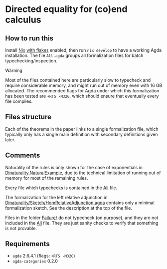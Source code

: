 # Directed equality for (co)end calculus

## How to run this

Install [Nix](https://nixos.org/download/) [with flakes](https://nixos.wiki/wiki/Flakes) enabled, then run `nix develop` to have a working Agda installation. The file `All.agda` groups all formalization files for batch typechecking/inspection.

> [!WARNING]
> Most of the files contained here are particularly slow to typecheck and require considerable memory, and might run out of memory even with 16 GB allocated.
> The recommended flags for Agda under which this formalization has been tested are `+RTS -M32G`, which should ensure that eventually every file compiles.

## Files structure

Each of the theorems in the paper links to a single formalization file, which typically only has a single main definition with secondary definitions given later.

## Comments

Naturality of the rules is only shown for the case of exponentials in [Dinaturality.NaturalExample](Dinaturality/NaturalityExample.agda), due to the technical limitation of running out of memory for most of the remaining rules.

Every file which typechecks is contained in the [All](All.agda) file.

The formalization for the left relative adjunction in [Dinaturality/Sketch/HomRelativeAdjunction.agda](Dinaturality/Sketch/HomRelativeAdjunction.agda) contains only a minimal formalization sketch. See the description at the top of the file.

Files in the folder [Failure/](Dinaturality/Failure/) do not typecheck (on purpose), and they are not included in the [All](All.agda) file. They are just sanity checks to verify that something is not provable.

## Requirements

- `agda` 2.6.4.1 (flags: `+RTS -M32G`)
- `agda-categories` 0.2.0
